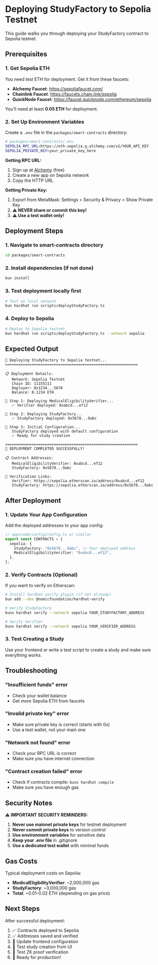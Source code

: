 # Deploying StudyFactory to Sepolia Testnet

This guide walks you through deploying your StudyFactory contract to Sepolia testnet.

## Prerequisites

### 1. Get Sepolia ETH

You need test ETH for deployment. Get it from these faucets:

- **Alchemy Faucet**: https://sepoliafaucet.com/
- **Chainlink Faucet**: https://faucets.chain.link/sepolia
- **QuickNode Faucet**: https://faucet.quicknode.com/ethereum/sepolia

You'll need at least **0.05 ETH** for deployment.

### 2. Set Up Environment Variables

Create a `.env` file in the `packages/smart-contracts` directory:

```bash
# packages/smart-contracts/.env
SEPOLIA_RPC_URL=https://eth-sepolia.g.alchemy.com/v2/YOUR_API_KEY
SEPOLIA_PRIVATE_KEY=your_private_key_here
```

**Getting RPC URL:**

1. Sign up at [Alchemy](https://www.alchemy.com/) (free)
2. Create a new app on Sepolia network
3. Copy the HTTP URL

**Getting Private Key:**

1. Export from MetaMask: Settings > Security & Privacy > Show Private Key
2. **⚠️ NEVER share or commit this key!**
3. **⚠️ Use a test wallet only!**

## Deployment Steps

### 1. Navigate to smart-contracts directory

```bash
cd packages/smart-contracts
```

### 2. Install dependencies (if not done)

```bash
bun install
```

### 3. Test deployment locally first

```bash
# Test on local network
bun hardhat run scripts/deployStudyFactory.ts
```

### 4. Deploy to Sepolia

```bash
# Deploy to Sepolia testnet
bun hardhat run scripts/deployStudyFactory.ts --network sepolia
```

## Expected Output

```
🚀 Deploying StudyFactory to Sepolia testnet...
============================================================

📋 Deployment Details:
   Network: Sepolia Testnet
   Chain ID: 11155111
   Deployer: 0x1234...5678
   Balance: 0.1234 ETH

🔄 Step 1: Deploying MedicalEligibilityVerifier...
   ✅ Verifier deployed: 0xabcd...ef12

🔄 Step 2: Deploying StudyFactory...
   ✅ StudyFactory deployed: 0x5678...9abc

🔧 Step 3: Initial Configuration...
   StudyFactory deployed with default configuration
   ✅ Ready for study creation

============================================================
🎉 DEPLOYMENT COMPLETED SUCCESSFULLY!

📋 Contract Addresses:
   MedicalEligibilityVerifier: 0xabcd...ef12
   StudyFactory: 0x5678...9abc

🔗 Verification Links:
   Verifier: https://sepolia.etherscan.io/address/0xabcd...ef12
   StudyFactory: https://sepolia.etherscan.io/address/0x5678...9abc
```

## After Deployment

### 1. Update Your App Configuration

Add the deployed addresses to your app config:

```typescript
// apps/web/config/config.ts or similar
export const CONTRACTS = {
  sepolia: {
    StudyFactory: "0x5678...9abc", // Your deployed address
    MedicalEligibilityVerifier: "0xabcd...ef12",
  },
};
```

### 2. Verify Contracts (Optional)

If you want to verify on Etherscan:

```bash
# Install hardhat-verify plugin (if not already)
bun add --dev @nomicfoundation/hardhat-verify

# Verify StudyFactory
bunx hardhat verify --network sepolia YOUR_STUDYFACTORY_ADDRESS

# Verify Verifier
bunx hardhat verify --network sepolia YOUR_VERIFIER_ADDRESS
```

### 3. Test Creating a Study

Use your frontend or write a test script to create a study and make sure everything works.

## Troubleshooting

### "Insufficient funds" error

- Check your wallet balance
- Get more Sepolia ETH from faucets

### "Invalid private key" error

- Make sure private key is correct (starts with 0x)
- Use a test wallet, not your main one

### "Network not found" error

- Check your RPC URL is correct
- Make sure you have internet connection

### "Contract creation failed" error

- Check if contracts compile: `bunx hardhat compile`
- Make sure you have enough gas

## Security Notes

⚠️ **IMPORTANT SECURITY REMINDERS:**

1. **Never use mainnet private keys** for testnet deployment
2. **Never commit private keys** to version control
3. **Use environment variables** for sensitive data
4. **Keep your .env file** in .gitignore
5. **Use a dedicated test wallet** with minimal funds

## Gas Costs

Typical deployment costs on Sepolia:

- **MedicalEligibilityVerifier**: ~2,000,000 gas
- **StudyFactory**: ~3,000,000 gas
- **Total**: ~0.01-0.02 ETH (depending on gas price)

## Next Steps

After successful deployment:

1. ✅ Contracts deployed to Sepolia
2. ✅ Addresses saved and verified
3. 🔄 Update frontend configuration
4. 🔄 Test study creation from UI
5. 🔄 Test ZK proof verification
6. 🚀 Ready for production!
